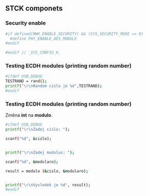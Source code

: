 ## STCK componets

### Security enable
```sh
#if defined(NWK_ENABLE_SECURITY) && (SYS_SECURITY_MODE == 0)
  #define PHY_ENABLE_AES_MODULE
#endif

#endif // _SYS_CONFIG_H_
```

### Testing ECDH modules (printing random number)

```sh
#ifdef USB_DEBUG
TESTRAND = rand();
printf("\r\nRandom cislo je %d",TESTRAND);
#endif
```

### Testing ECDH modules (printing random number)
Změna **int** na **modulo**.
```sh
#ifdef USB_DEBUG
printf("\r\nZadej cislo: ");

scanf("%d", &cislo);


printf("\r\nZadej modulus: ");

scanf("%d", &modularo);

result = modulo (&cislo, &modularo);


printf("\r\nVysledek je %d", result);
#endif
```
